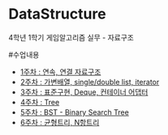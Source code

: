 # DataStructure
4학년 1학기 게임알고리즘 실무 - 자료구조

#수업내용
- [1주차 : 연속, 연결 자료구조](https://www.notion.so/04edb56a09404f2a917c24915e135da8)
- [2주차 : 가변배열, single/double list, iterator](https://www.notion.so/single-double-list-iterator-3ec48854cfb54d8b8f65d49194032e9a)
- [3주차 : 표준구현, Deque, 컨테이너 어댑터](https://www.notion.so/deque-62390a6f48864b39b91bc23876f772c0)
- [4주차 : Tree](https://www.notion.so/Tree-93431dab3d5b43128955fbc29255ea33)
- [5주차 : BST - Binary Search Tree](https://www.notion.so/BST-Binary-Search-Tree-25e9e55d68ee40588137aefbf889c0ae)
- [6주차 : 균형트리, N항트리](https://www.notion.so/N-78777926a1e34423b5739ef9291791ba)
